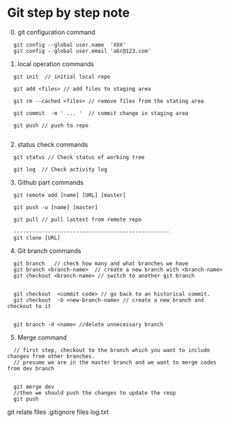 # Git step by step note

0. git configuration command
```
  git config --global user.name  'XXX'
  git config --global user.email 'abc@123.com'

```

1. local operation commands
```
  git init  // initial local repo

  git add <files> // add files to staging area

  git rm --cached <files> // remove files from the stating area

  git commit  -m ' ... '  // commit change in staging area

  git push // push to repo


```

2. status check commands

```
  git status // Check status of working tree

  git log  // Check activity log

```

3. Github part commands

```
  git remote add [name] [URL] [master]

  git push -u [name] [master]

  git pull // pull lastest from remote repo

  --------------------------------------------------
  git clone [URL]
```

4. Git branch commands

```
  git branch   // check how many and what branches we have
  git branch <branch-name>  // create a new branch with <branch-name>
  git checkout <branch-name> // switch to another git branch
  

  git checkout  <commit code> // go back to an historical commit.
  git checkout  -b <new-branch-name> // create a new branch and checkout to it


  git branch -d <name> //delete unnecessary branch
```

5. Merge command
```
  // first step, checkout to the branch which you want to include changes from other branches.
  // presume we are in the master branch and we want to merge codes from dev branch 


  git merge dev 
  //then we should push the changes to update the reop
  git push
```
 git relate files
.gitignore files 
log.txt